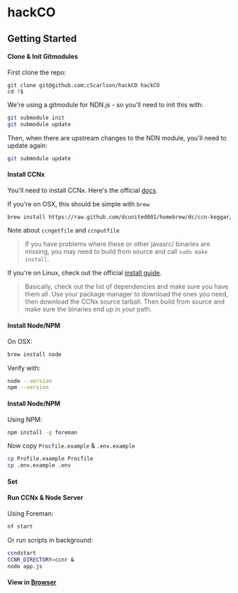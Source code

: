 hackCO
======

## Getting Started

#### Clone & Init Gitmodules

First clone the repo:

```
git clone git@github.com:cScarlson/hackCO hackCO
cd !$
```

We're using a gitmodule for NDN.js - so you'll need to init this with:

```bash
git submodule init
git submodule update
```

Then, when there are upstream changes to the NDN module, you'll need to update again:

```bash
git submodule update
```

#### Install CCNx

You'll need to install CCNx.  Here's the official [docs](http://www.ccnx.org/documentation/).

If you're on OSX, this should be simple with `brew`.

```bash
brew install https://raw.github.com/dcunited001/homebrew/dc/ccn-keggar/Library/Formula/ccnx.rb
```

Note about `ccngetfile` and `ccnputfile`

> If you have problems where these or other javasrc/ binaries are missing, you may need to build from source and call `sudo make install`.

If you're on Linux, check out the official [install guide](https://www.ccnx.org/wiki/CCNx/InstallingCCNx).

> Basically, check out the list of dependencies and make sure you have them all.
> Use your package manager to download the ones you need, then download the CCNx source tarball.
> Then build from source and make sure the binaries end up in your path.

#### Install Node/NPM

On OSX:

```bash
brew install node
```

Verify with:

```bash
node --version
npm --version
```

#### Install Node/NPM

Using NPM:

```bash
npm install -g foreman
```

Now copy `Procfile.example` & `.env.example`

```bash
cp Profile.example Procfile
cp .env.example .env
```

#### Set

#### Run CCNx & Node Server

Using Foreman:

```bash
nf start
```

Or run scripts in background:

```bash
ccndstart
CCNR_DIRECTORY=ccnr &
node app.js
```

#### View in [Browser](http://localhost:3000)
